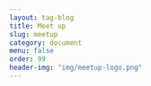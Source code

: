 ```yaml
---
layout: tag-blog
title: Meet up
slug: meetup
category: document
menu: false
order: 99
header-img: "img/meetup-logo.png"
---
```

